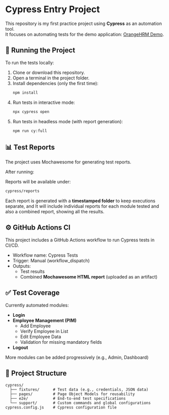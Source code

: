 # Cypress Entry Project

This repository is my first practice project using **Cypress** as an automation tool.  
It focuses on automating tests for the demo application: [OrangeHRM Demo](https://opensource-demo.orangehrmlive.com).

## 🚀 Running the Project

To run the tests locally:

1. Clone or download this repository.
2. Open a terminal in the project folder.
3. Install dependencies (only the first time):
   ```bash
   npm install
   ```
4. Run tests in interactive mode:
   ```bash
   npx cypress open
   ```
5. Run tests in headless mode (with report generation):
   ```bash
   npm run cy:full
   ```

## 📊 Test Reports

The project uses Mochawesome for generating test reports.

After running:
   
Reports will be available under:
   ```bash
   cypress/reports
   ```
Each report is generated with a **timestamped folder** to keep executions separate, and It will include individual reports for each module tested and also a combined report, showing all the results.

## ⚙️ GitHub Actions CI

This project includes a GitHub Actions workflow to run Cypress tests in CI/CD.

* Workflow name: Cypress Tests
* Trigger: Manual (workflow_dispatch)
* Outputs:
   * Test results
   * Combined **Mochawesome HTML report** (uploaded as an artifact)

## ✅ Test Coverage

Currently automated modules:
* **Login**
* **Employee Management (PIM)**
     * Add Employee
     * Verify Employee in List
     * Edit Employee Data
     * Validation for missing mandatory fields
* **Logout**

More modules can be added progressively (e.g., Admin, Dashboard)


## 📂 Project Structure

```text
cypress/
  ├── fixtures/      # Test data (e.g., credentials, JSON data)
  ├── pages/         # Page Object Models for reusability
  ├── e2e/           # End-to-end test specifications
  └── support/       # Custom commands and global configurations
cypress.config.js    # Cypress configuration file
